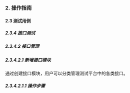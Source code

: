 ### 2. 操作指南

#### 2.3 测试用例

##### 2.3.4 接口测试

##### 2.3.4.2 接口管理

##### 2.3.4.2.1 新增接口模块

通过创建接口模块，用户可以分类管理测试平台中的各类接口。

##### 2.3.4.2.1.1 操作步骤
